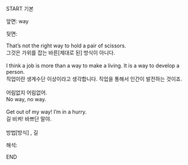 START
기본

앞면:
way


뒷면:
<div>That’s not the right way to hold a pair of scissors. </div><div>그것은 가위를 잡는 바른[제대로 된] 방식이 아니다.</div><div><br></div><div><div>I think a job is more than a way to make a living. It is a way to develop a person. </div><div><div>직업이란 생계수단 이상이라고 생각합니다. 직업을 통해서 인간이 발전하는 것이죠.</div></div></div><div><br></div><div><div><div>어림없지 어림없어.</div></div><div><div>No way, no way.</div></div></div><div><br></div><div><div>Get out of my way! I’m in a hurry. </div><div>길 비켜! 바쁘단 말야.</div></div><div><br></div><div>방법[방식] , 길</div>


해석:
<!--ID: 1746614454953-->
END
